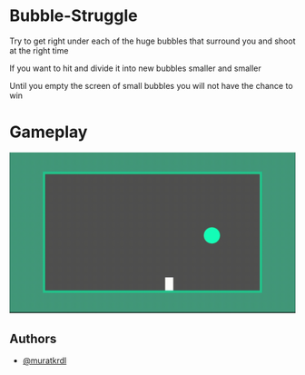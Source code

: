 
# Bubble-Struggle

Try to get right under each of the huge bubbles that surround you and shoot at the right time

If you want to hit and divide it into new bubbles smaller and smaller

Until you empty the screen of small bubbles you will not have the chance to win


# Gameplay

<img src="https://github.com/muratkrdl/Bubble-Struggle/blob/main/Bubble%20Struggle%20Gameplay.gif" width="700">


## Authors

- [@muratkrdl](https://github.com/muratkrdl)

